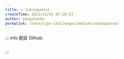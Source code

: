 ```yaml
---
title: ➖ Subsequence
createTime: 2022/12/01 07:26:53
author: pengzhanbo
permalink: /note/type-challenges/medium/subsequence/
---
```


::: info 题目
Github: []()

```ts
```
:::
